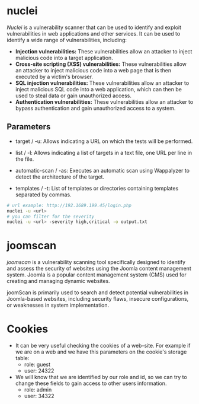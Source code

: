 # nuclei
*Nuclei* is a vulnerability scanner that can be used to identify and exploit vulnerabilities in web applications and other services.
It can be used to identify a wide range of vulnerabilities, including:

- **Injection vulnerabilities:** These vulnerabilities allow an attacker to inject malicious code into a target application.
- **Cross-site scripting (XSS) vulnerabilities:** These vulnerabilities allow an attacker to inject malicious code into a web page that is then executed by a victim's browser.
- **SQL injection vulnerabilities:** These vulnerabilities allow an attacker to inject malicious SQL code into a web application, which can then be used to steal data or gain unauthorized access.
- **Authentication vulnerabilities:** These vulnerabilities allow an attacker to bypass authentication and gain unauthorized access to a system.
## Parameters
- target / -u: Allows indicating a URL on which the tests will be performed.

- list / -l: Allows indicating a list of targets in a text file, one URL per line in the file.

- automatic-scan / -as: Executes an automatic scan using Wappalyzer to detect the architecture of the target.

- templates / -t: List of templates or directories containing templates separated by commas.
```bash
# url example: http://192.1689.199.45/login.php
nuclei -u <url> 
# you can filter for the severity
nuclei -u <url> -severity high,critical -o output.txt
```

# joomscan
*joomscan* is a vulnerability scanning tool specifically designed to identify and assess the security of websites using the Joomla content management system. Joomla is a popular content management system (CMS) used for creating and managing dynamic websites.

joomScan is primarily used to search and detect potential vulnerabilities in Joomla-based websites, including security flaws, insecure configurations, or weaknesses in system implementation.

# Cookies
- It can be very useful checking the cookies of a web-site. For example if we are on a web and we have this parameters on the cookie's storage table:
	- role: guest
	- user: 24322
- We will know that we are identified by our role and  id, so we can try to change these fields to gain access to other users information.
	- role: admin
	- user: 34322


